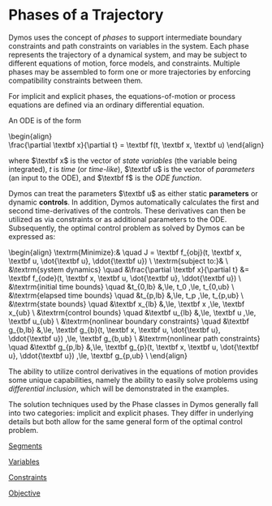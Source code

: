 # Phases of a Trajectory

Dymos uses the concept of *phases* to support intermediate boundary constraints and path constraints on variables in the system.
Each phase represents the trajectory of a dynamical system, and may be subject to different equations of motion, force models, and constraints.
Multiple phases may be assembled to form one or more trajectories by enforcing compatibility constraints between them.

For implicit and explicit phases, the equations-of-motion or process equations are defined via an ordinary differential equation.

An ODE is of the form

\begin{align}  
    \frac{\partial \textbf x}{\partial t} = \textbf f(t, \textbf x, \textbf u)
\end{align}

where
$\textbf x$ is the vector of *state variables* (the variable being integrated),
$t$ is *time* (or *time-like*),
$\textbf u$ is the vector of *parameters* (an input to the ODE),
and
$\textbf f$ is the *ODE function*.

Dymos can treat the parameters $\textbf u$ as either static **parameters** or dynamic **controls**.
In addition, Dymos automatically calculates the first and second time-derivatives of the controls.
These derivatives can then be utilized as via constraints or as additional parameters to the ODE.
Subsequently, the optimal control problem as solved by Dymos can be expressed as:

\begin{align}
  \textrm{Minimize}:& \quad J = \textbf f_{obj}(t, \textbf x, \textbf u, \dot{\textbf u}, \ddot{\textbf u}) \\
  \textrm{subject to:}& \\
  &\textrm{system dynamics} \quad &\frac{\partial \textbf x}{\partial t} &= \textbf f_{ode}(t, \textbf x, \textbf u, \dot{\textbf u}, \ddot{\textbf u}) \\
  &\textrm{initial time bounds} \quad &t_{0,lb} &\,\le\, t_0 \,\le\, t_{0,ub} \\
  &\textrm{elapsed time bounds} \quad &t_{p,lb} &\,\le\, t_p \,\le\, t_{p,ub} \\
  &\textrm{state bounds} \quad &\textbf x_{lb} &\,\le\, \textbf x \,\le\, \textbf x_{ub} \\
  &\textrm{control bounds} \quad &\textbf u_{lb} &\,\le\, \textbf u \,\le\, \textbf u_{ub} \\
  &\textrm{nonlinear boundary constraints} \quad &\textbf g_{b,lb} &\,\le\, \textbf g_{b}(t, \textbf x, \textbf u, \dot{\textbf u}, \ddot{\textbf u}) \,\le\, \textbf g_{b,ub} \\
  &\textrm{nonlinear path constraints} \quad &\textbf g_{p,lb} &\,\le\, \textbf g_{p}(t, \textbf x, \textbf u, \dot{\textbf u}, \ddot{\textbf u}) \,\le\, \textbf g_{p,ub} \\
\end{align}

The ability to utilize control derivatives in the equations of motion provides some unique capabilities, namely the ability to
easily solve problems using _differential inclusion_, which will be demonstrated in the examples.

The solution techniques used by the Phase classes in Dymos generally fall into two categories:
implicit and explicit phases.  They differ in underlying details but both allow for the same
general form of the optimal control problem.

[Segments](segments.md)

[Variables](variables.md)

[Constraints](constraints.md)

[Objective](objective.md)
